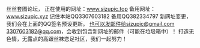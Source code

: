 丝丝套图论坛，
正在使用的网址：www.sizupic.top
备用网址：www.sizupic.xyz
记住本站QQ3307603182
备用QQ382334797
新网址变更，我们会在上面的QQ签名预设更新。
也可以发邮件给sizupic@gmail.com   3307603182@qq.com，会收到包含新网址的邮件（可能在垃圾箱中）！
打造无色情，无露点的高跟丝袜恋足社区，我们一起努力！
